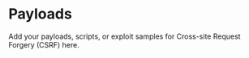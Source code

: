 # Payloads

Add your payloads, scripts, or exploit samples for Cross-site Request Forgery (CSRF) here.
